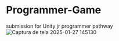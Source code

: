# Programmer-Game
 submission for Unity jr programmer pathway
![Captura de tela 2025-01-27 145130](https://github.com/user-attachments/assets/00247791-16dc-450b-89e2-5c7b1a160e8d)
